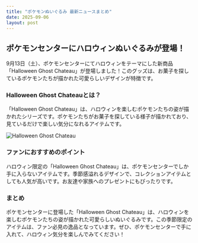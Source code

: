 ```yaml
---
title: "ポケモンぬいぐるみ 最新ニュースまとめ"
date: 2025-09-06
layout: post
---
```


## ポケモンセンターにハロウィンぬいぐるみが登場！

9月13日（土）、ポケモンセンターにてハロウィンをテーマにした新商品「Halloween Ghost Chateau」が登場しました！このグッズは、お菓子を探しているポケモンたちが描かれた可愛らしいデザインが特徴です。

### Halloween Ghost Chateauとは？

「Halloween Ghost Chateau」は、ハロウィンを楽しむポケモンたちの姿が描かれたシリーズです。ポケモンたちがお菓子を探している様子が描かれており、見ているだけで楽しい気分になれるアイテムです。

![Halloween Ghost Chateau](https://www.pokemon.co.jp/goods/2025/09/250905_to01.jpg)

### ファンにおすすめのポイント

ハロウィン限定の「Halloween Ghost Chateau」は、ポケモンセンターでしか手に入らないアイテムです。季節感溢れるデザインで、コレクションアイテムとしても人気が高いです。お友達や家族へのプレゼントにもぴったりです。

### まとめ

ポケモンセンターに登場した「Halloween Ghost Chateau」は、ハロウィンを楽しむポケモンたちの姿が描かれた可愛らしいぬいぐるみです。この季節限定のアイテムは、ファン必見の逸品となっています。ぜひ、ポケモンセンターで手に入れて、ハロウィン気分を楽しんでみてください！